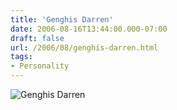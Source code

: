 ```yaml
---
title: 'Genghis Darren'
date: 2006-08-16T13:44:00.000-07:00
draft: false
url: /2006/08/genghis-darren.html
tags: 
- Personality
---
```


![Genghis Darren](http://blog.ddpruitt.net/wp-content/uploads/5339460.jpg)
